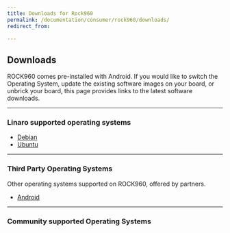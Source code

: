 ```yaml
---
title: Downloads for Rock960
permalink: /documentation/consumer/rock960/downloads/
redirect_from:

---
```


## Downloads

ROCK960 comes pre-installed with Android. If you would like to switch the Operating System, update the existing software images on your board, or unbrick your board, this page provides links to the latest software downloads.

***

### Linaro supported operating systems

- [Debian](debian.md)
- [Ubuntu](ubuntu.md)

***

### Third Party Operating Systems

Other operating systems supported on ROCK960, offered by partners.

- [Android](aosp.md)

***

### Community supported Operating Systems
